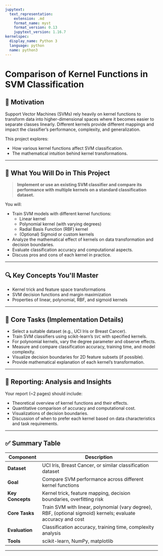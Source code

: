 ```yaml
---
jupytext:
  text_representation:
    extension: .md
    format_name: myst
    format_version: 0.13
    jupytext_version: 1.16.7
kernelspec:
  display_name: Python 3
  language: python
  name: python3
---
```


# Comparison of Kernel Functions in SVM Classification

## 🌟 Motivation

Support Vector Machines (SVMs) rely heavily on kernel functions to transform data into higher-dimensional spaces where it becomes easier to separate classes linearly. Different kernels provide different mappings and impact the classifier’s performance, complexity, and generalization.

This project explores:

- How various kernel functions affect SVM classification.
- The mathematical intuition behind kernel transformations.

---

## 📌 What You Will Do in This Project

> **Implement or use an existing SVM classifier and compare its performance with multiple kernels on a standard classification dataset.**

You will:

- Train SVM models with different kernel functions:
  - Linear kernel
  - Polynomial kernel (with varying degrees)
  - Radial Basis Function (RBF) kernel
  - (Optional) Sigmoid or custom kernels
- Analyze the mathematical effect of kernels on data transformation and decision boundaries.
- Evaluate classification accuracy and computational aspects.
- Discuss pros and cons of each kernel in practice.

---

## 🔍 Key Concepts You'll Master

- Kernel trick and feature space transformations
- SVM decision functions and margin maximization
- Properties of linear, polynomial, RBF, and sigmoid kernels

---

## 🚧 Core Tasks (Implementation Details)

- Select a suitable dataset (e.g., UCI Iris or Breast Cancer).
- Train SVM classifiers using scikit-learn’s `SVC` with specified kernels.
- For polynomial kernels, vary the degree parameter and observe effects.
- Measure and compare classification accuracy, training time, and model complexity.
- Visualize decision boundaries for 2D feature subsets (if possible).
- Provide mathematical explanation of each kernel’s transformation.

---

## 📝 Reporting: Analysis and Insights

Your report (~2 pages) should include:

- Theoretical overview of kernel functions and their effects.
- Quantitative comparison of accuracy and computational cost.
- Visualizations of decision boundaries.
- Discussion of when to prefer each kernel based on data characteristics and task requirements.

---

## ✅ Summary Table

| Component          | Description                                                            |
|--------------------|------------------------------------------------------------------------|
| **Dataset**        | UCI Iris, Breast Cancer, or similar classification dataset             |
| **Goal**           | Compare SVM performance across different kernel functions              |
| **Key Concepts**   | Kernel trick, feature mapping, decision boundaries, overfitting risk   |
| **Core Tasks**     | Train SVM with linear, polynomial (vary degree), RBF, (optional sigmoid) kernels; evaluate accuracy and cost |
| **Evaluation**     | Classification accuracy, training time, complexity analysis            |
| **Tools**          | scikit-learn, NumPy, matplotlib                                        |

---
